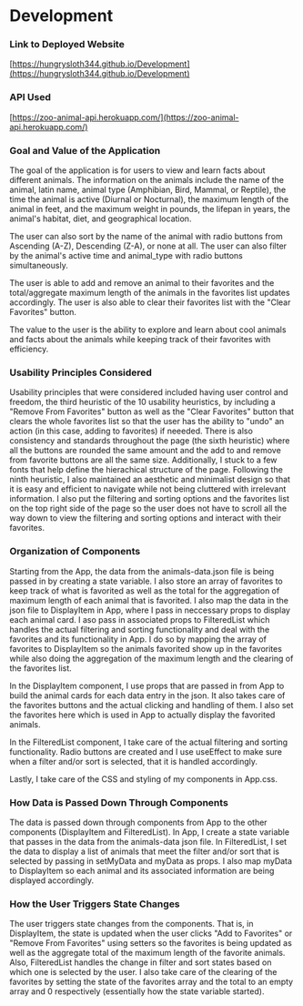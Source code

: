 # Development

### Link to Deployed Website

[https://hungrysloth344.github.io/Development](https://hungrysloth344.github.io/Development)

### API Used

[https://zoo-animal-api.herokuapp.com/](https://zoo-animal-api.herokuapp.com/)

### Goal and Value of the Application

The goal of the application is for users to view and learn facts about different animals. The information on the animals include the name of the animal, latin name, animal type (Amphibian, Bird, Mammal, or Reptile), the time the animal is active (Diurnal or Nocturnal), the maximum length of the animal in feet, and the maximum weight in pounds, the lifepan in years, the animal's habitat, diet, and geographical location.

The user can also sort by the name of the animal with radio buttons from Ascending (A-Z), Descending (Z-A), or none at all. The user can also filter by the animal's active time and animal_type with radio buttons simultaneously.

The user is able to add and remove an animal to their favorites and the total/aggregate maximum length of the animals in the favorites list updates accordingly. The user is also able to clear their favorites list with the "Clear Favorites" button.

The value to the user is the ability to explore and learn about cool animals and facts about the animals while keeping track of their favorites with efficiency.

### Usability Principles Considered

Usability principles that were considered included having user control and freedom, the third heuristic of the 10 usability heuristics, by including a "Remove From Favorites" button as well as the "Clear Favorites" button that clears the whole favorites list so that the user has the ability to "undo" an action (in this case, adding to favorites) if neeeded. There is also consistency and standards throughout the page (the sixth heuristic) where all the buttons are rounded the same amount and the add to and remove from favorite buttons are all the same size. Additionally, I stuck to a few fonts that help define the hierachical structure of the page. Following the ninth heuristic, I also maintained an aesthetic and minimalist design so that it is easy and efficient to navigate while not being cluttered with irrelevant information. I also put the filtering and sorting options and the favorites list on the top right side of the page so the user does not have to scroll all the way down to view the filtering and sorting options and interact with their favorites.

### Organization of Components

Starting from the App, the data from the animals-data.json file is being passed in by creating a state variable. I also store an array of favorites to keep track of what is favorited as well as the total for the aggregation of maximum length of each animal that is favorited. I also map the data in the json file to DisplayItem in App, where I pass in neccessary props to display each animal card. I aso pass in associated props to FilteredList which handles the actual filtering and sorting functionality and deal with the favorites and its functionality in App. I do so by mapping the array of favorites to DisplayItem so the animals favorited show up in the favorites while also doing the aggregation of the maximum length and the clearing of the favorites list.

In the DisplayItem component, I use props that are passed in from App to build the animal cards for each data entry in the json. It also takes care of the favorites buttons and the actual clicking and handling of them. I also set the favorites here which is used in App to actually display the favorited animals.

In the FilteredList component, I take care of the actual filtering and sorting functionality. Radio buttons are created and I use useEffect to make sure when a filter and/or sort is selected, that it is handled accordingly.

Lastly, I take care of the CSS and styling of my components in App.css.

### How Data is Passed Down Through Components

The data is passed down through components from App to the other components (DisplayItem and FilteredList). In App, I create a state variable that passes in the data from the animals-data json file. In FilteredList, I set the data to display a list of animals that meet the filter and/or sort that is selected by passing in setMyData and myData as props. I also map myData to DisplayItem so each animal and its associated information are being displayed accordingly.

### How the User Triggers State Changes

The user triggers state changes from the components. That is, in DisplayItem, the state is updated when the user clicks "Add to Favorites" or "Remove From Favorites" using setters so the favorites is being updated as well as the aggregate total of the maximum length of the favorite animals. Also, FilteredList handles the change in filter and sort states based on which one is selected by the user. I also take care of the clearing of the favorites by setting the state of the favorites array and the total to an empty array and 0 respectively (essentially how the state variable started).
